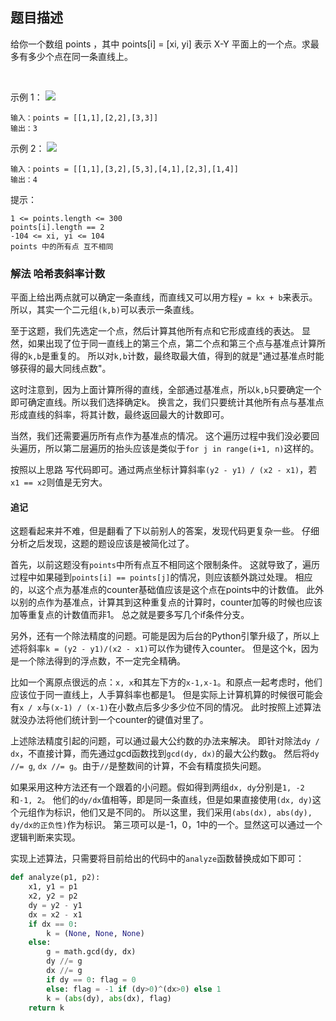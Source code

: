 ## 题目描述
给你一个数组 points ，其中 points[i] = [xi, yi] 表示 X-Y 平面上的一个点。求最多有多少个点在同一条直线上。

 

示例 1：
![](https://assets.leetcode.com/uploads/2021/02/25/plane1.jpg)
```
输入：points = [[1,1],[2,2],[3,3]]
输出：3
```
示例 2：
![](https://assets.leetcode.com/uploads/2021/02/25/plane2.jpg)
```
输入：points = [[1,1],[3,2],[5,3],[4,1],[2,3],[1,4]]
输出：4
```

提示：
```
1 <= points.length <= 300
points[i].length == 2
-104 <= xi, yi <= 104
points 中的所有点 互不相同
```

### 解法 哈希表斜率计数
平面上给出两点就可以确定一条直线，而直线又可以用方程`y = kx + b`来表示。
所以，其实一个二元组`(k,b)`可以表示一条直线。

至于这题，我们先选定一个点，然后计算其他所有点和它形成直线的表达。
显然，如果出现了位于同一直线上的第三个点，第二个点和第三个点与基准点计算所得的`k,b`是重复的。
所以对`k,b`计数，最终取最大值，得到的就是"通过基准点时能够获得的最大同线点数"。

这时注意到，因为上面计算所得的直线，全部通过基准点，所以`k,b`只要确定一个即可确定直线。所以我们选择确定k。
换言之，我们只要统计其他所有点与基准点形成直线的斜率，将其计数，最终返回最大的计数即可。

当然，我们还需要遍历所有点作为基准点的情况。
这个遍历过程中我们没必要回头遍历，所以第二层遍历的抬头应该是类似于`for j in range(i+1, n)`这样的。

按照以上思路 写代码即可。通过两点坐标计算斜率`(y2 - y1) / (x2 - x1)`，若`x1 == x2`则值是无穷大。

#### 追记
这题看起来并不难，但是翻看了下以前别人的答案，发现代码更复杂一些。
仔细分析之后发现，这题的题设应该是被简化过了。

首先，以前这题没有`points`中所有点互不相同这个限制条件。
这就导致了，遍历过程中如果碰到`points[i] == points[j]`的情况，则应该额外跳过处理。
相应的，以这个点为基准点的counter基础值应该是这个点在points中的计数值。
此外以别的点作为基准点，计算其到这种重复点的计算时，counter加等的时候也应该加等重复点的计数值而非1。
总之就是要多写几个if条件分支。

另外，还有一个除法精度的问题。可能是因为后台的Python引擎升级了，所以上述将斜率`k = (y2 - y1)/(x2 - x1)`可以作为键传入counter。
但是这个k，因为是一个除法得到的浮点数，不一定完全精确。

比如一个离原点很远的点：`x, x`和其左下方的`x-1,x-1`。和原点一起考虑时，他们应该位于同一直线上，人手算斜率也都是1。
但是实际上计算机算的时候很可能会有`x / x`与`(x-1) / (x-1)`在小数点后多少多少位不同的情况。
此时按照上述算法就没办法将他们统计到一个counter的键值对里了。

上述除法精度引起的问题，可以通过最大公约数的办法来解决。
即针对除法`dy / dx`，不直接计算，而先通过gcd函数找到`gcd(dy, dx)`的最大公约数`g`。
然后将`dy //= g`, `dx //= g`。由于`//`是整数间的计算，不会有精度损失问题。

如果采用这种方法还有一个跟着的小问题。假如得到两组`dx, dy`分别是`1, -2`和`-1, 2`。
他们的`dy/dx`值相等，即是同一条直线，但是如果直接使用`(dx, dy)`这个元组作为标识，他们又是不同的。
所以这里，我们采用`(abs(dx), abs(dy), dy/dx的正负性)`作为标识。
第三项可以是-1，0，1中的一个。显然这可以通过一个逻辑判断来实现。

实现上述算法，只需要将目前给出的代码中的`analyze`函数替换成如下即可：
```python
def analyze(p1, p2):
    x1, y1 = p1
    x2, y2 = p2
    dy = y2 - y1
    dx = x2 - x1
    if dx == 0:
        k = (None, None, None)
    else:
        g = math.gcd(dy, dx)
        dy //= g
        dx //= g
        if dy == 0: flag = 0
        else: flag = -1 if (dy>0)^(dx>0) else 1
        k = (abs(dy), abs(dx), flag)
    return k
```